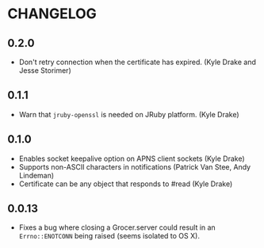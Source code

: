 # CHANGELOG

## 0.2.0

* Don't retry connection when the certificate has expired. (Kyle Drake and
  Jesse Storimer)

## 0.1.1

* Warn that `jruby-openssl` is needed on JRuby platform. (Kyle Drake)

## 0.1.0

* Enables socket keepalive option on APNS client sockets (Kyle Drake)
* Supports non-ASCII characters in notifications (Patrick Van Stee, Andy
  Lindeman)
* Certificate can be any object that responds to #read (Kyle Drake)

## 0.0.13

* Fixes a bug where closing a Grocer.server could result in an
  `Errno::ENOTCONN` being raised (seems isolated to OS X).
